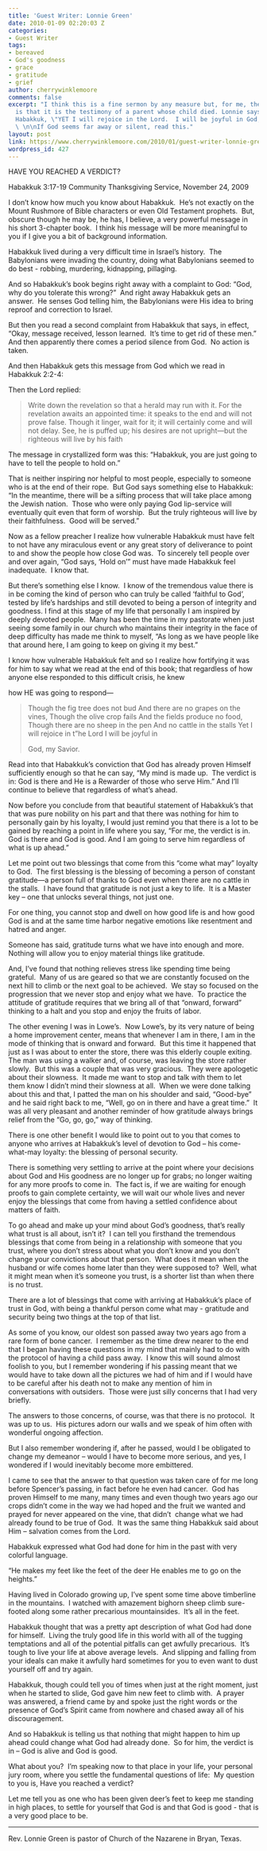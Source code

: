 ```yaml
---
title: 'Guest Writer: Lonnie Green'
date: 2010-01-09 02:20:03 Z
categories:
- Guest Writer
tags:
- bereaved
- God's goodness
- grace
- gratitude
- grief
author: cherrywinklemoore
comments: false
excerpt: "I think this is a fine sermon by any measure but, for me, the special thing
  is that it is the testimony of a parent whose child died. Lonnie says with the prophet
  Habakkuk, \"YET I will rejoice in the Lord.  I will be joyful in God, my Savior.\"
  \ \n\nIf God seems far away or silent, read this."
layout: post
link: https://www.cherrywinklemoore.com/2010/01/guest-writer-lonnie-green/
wordpress_id: 427
---
```


HAVE YOU REACHED A VERDICT?

Habakkuk 3:17-19
Community Thanksgiving Service, November 24, 2009

I don’t know how much you know about Habakkuk.  He’s not exactly on the Mount Rushmore of Bible characters or even Old Testament prophets.  But, obscure though he may be, he has, I believe, a very powerful message in his short 3-chapter book.  I think his message will be more meaningful to you if I give you a bit of background information.

Habakkuk lived during a very difficult time in Israel’s history.  The Babylonians were invading the country, doing what Babylonians seemed to do best - robbing, murdering, kidnapping, pillaging.

And so Habakkuk’s book begins right away with a complaint to God: “God, why do you tolerate this wrong?”  And right away Habakkuk gets an answer.  He senses God telling him, the Babylonians were His idea to bring reproof and correction to Israel.

But then you read a second complaint from Habakkuk that says, in effect, “Okay, message received, lesson learned.  It’s time to get rid of these men.”  And then apparently there comes a period silence from God.  No action is taken.

And then Habakkuk gets this message from God which we read in Habakkuk 2:2-4:

Then the Lord replied:


<blockquote>Write down the revelation so that a herald may run with it.
For the revelation awaits an appointed time: it speaks to the end and will not prove false. Though it linger, wait for it; it will certainly come and will not delay.
See, he is puffed up; his desires are not upright—but the righteous will live by his faith</blockquote>



The message in crystallized form was this: “Habakkuk, you are just going to have to tell the people to hold on.”

That is neither inspiring nor helpful to most people, especially to someone who is at the end of their rope.  But God says something else to Habakkuk:   “In the meantime, there will be a sifting process that will take place among the Jewish nation.  Those who were only paying God lip-service will eventually quit even that form of worship.  But the truly righteous will live by their faithfulness.  Good will be served.”

Now as a fellow preacher I realize how vulnerable Habakkuk must have felt to not have any miraculous event or any great story of deliverance to point to and show the people how close God was.  To sincerely tell people over and over again, “God says, ‘Hold on’” must have made Habakkuk feel inadequate.  I know that.

But there’s something else I know.  I know of the tremendous value there is in be coming the kind of person who can truly be called ‘faithful to God’, tested by life’s hardships and still devoted to being a person of integrity and goodness. I find at this stage of my life that personally I am inspired by deeply devoted people.  Many has been the time in my pastorate when just seeing some family in our church who maintains their integrity in the face of deep difficulty has made me think to myself, “As long as we have people like that around here, I am going to keep on giving it my best.”

I know how vulnerable Habakkuk felt and so I realize how fortifying it was for him to say what we read at the end of this book; that regardless of how anyone else responded to this difficult crisis, he knew

 how HE was going to respond—



<blockquote>Though the fig tree does not bud
And there are no grapes on the vines,
Though the olive crop fails
And the fields produce no food,
Though there are no sheep in the pen
And no cattle in the stalls
Yet I will rejoice in t”he Lord
I will be joyful in

 God, my Savior.</blockquote>



Read into that Habakkuk’s conviction that God has already proven Himself sufficiently enough so that he can say, “My mind is made up.  The verdict is in: God is there and He is a Rewarder of those who serve Him.” And I’ll continue to believe that regardless of what’s ahead.

Now before you conclude from that beautiful statement of Habakkuk’s that that was pure nobility on his part and that there was nothing for him to personally gain by his loyalty, I would just remind you that there is a lot to be gained by reaching a point in life where you say, “For me, the verdict is in.  God is there and God is good. And I am going to serve him regardless of what is up ahead.”

Let me point out two blessings that come from this “come what may” loyalty to God.  The first blessing is the blessing of becoming a person of constant gratitude—a person full of thanks to God even when there are no cattle in the stalls.  I have found that gratitude is not just a key to life.  It is a Master key – one that unlocks several things, not just one.

For one thing, you cannot stop and dwell on how good life is and how good God is and at the same time harbor negative emotions like resentment and hatred and anger.

Someone has said, gratitude turns what we have into enough and more.  Nothing will allow you to enjoy material things like gratitude.

And, I’ve found that nothing relieves stress like spending time being grateful.  Many of us are geared so that we are constantly focused on the next hill to climb or the next goal to be achieved.  We stay so focused on the progression that we never stop and enjoy what we have.  To practice the attitude of gratitude requires that we bring all of that “onward, forward” thinking to a halt and you stop and enjoy the fruits of labor.

The other evening I was in Lowe’s.  Now Lowe’s, by its very nature of being a home improvement center, means that whenever I am in there, I am in the mode of thinking that is onward and forward.  But this time it happened that just as I was about to enter the store, there was this elderly couple exiting.  The man was using a walker and, of course, was leaving the store rather slowly.  But this was a couple that was very gracious.  They were apologetic about their slowness.  It made me want to stop and talk with them to let them know I didn’t mind their slowness at all.  When we were done talking about this and that, I patted the man on his shoulder and said, “Good-bye” and he said right back to me, “Well, go on in there and have a great time.”  It was all very pleasant and another reminder of how gratitude always brings relief from the “Go, go, go,” way of thinking.

There is one other benefit I would like to point out to you that comes to anyone who arrives at Habakkuk’s level of devotion to God – his come-what-may loyalty: the blessing of personal security.

There is something very settling to arrive at the point where your decisions about God and His goodness are no longer up for grabs; no longer waiting for any more proofs to come in.  The fact is, if we are waiting for enough proofs to gain complete certainty, we will wait our whole lives and never enjoy the blessings that come from having a settled confidence about matters of faith.

To go ahead and make up your mind about God’s goodness, that’s really what trust is all about, isn’t it?  I can tell you firsthand the tremendous blessings that come from being in a relationship with someone that you trust, where you don’t stress about what you don’t know and you don’t change your convictions about that person.  What does it mean when the husband or wife comes home later than they were supposed to?  Well, what it might mean when it’s someone you trust, is a shorter list than when there is no trust.

There are a lot of blessings that come with arriving at Habakkuk’s place of trust in God, with being a thankful person come what may - gratitude and security being two things at the top of that list.

As some of you know, our oldest son passed away two years ago from a rare form of bone cancer.  I remember as the time drew nearer to the end that I began having these questions in my mind that mainly had to do with the protocol of having a child pass away.  I know this will sound almost foolish to you, but I remember wondering if his passing meant that we would have to take down all the pictures we had of him and if I would have to be careful after his death not to make any mention of him in conversations with outsiders.  Those were just silly concerns that I had very briefly.

The answers to those concerns, of course, was that there is no protocol.  It was up to us.  His pictures adorn our walls and we speak of him often with wonderful ongoing affection.

But I also remember wondering if, after he passed, would I be obligated to change my demeanor – would I have to become more serious, and yes, I wondered if I would inevitably become more embittered.

I came to see that the answer to that question was taken care of for me long before Spencer’s passing, in fact before he even had cancer.  God has proven Himself to me many, many times and even though two years ago our crops didn’t come in the way we had hoped and the fruit we wanted and prayed for never appeared on the vine, that didn’t  change what we had already found to be true of God.  It was the same thing Habakkuk said about Him – salvation comes from the Lord.

Habakkuk expressed what God had done for him in the past with very colorful language.

“He makes my feet like the feet of the deer
He enables me to go on the heights.”

Having lived in Colorado growing up, I’ve spent some time above timberline in the mountains.  I watched with amazement bighorn sheep climb sure-footed along some rather precarious mountainsides.  It’s all in the feet.

Habakkuk thought that was a pretty apt description of what God had done for himself.  Living the truly good life in this world with all of the tugging temptations and all of the potential pitfalls can get awfully precarious.  It’s tough to live your life at above average levels.  And slipping and falling from your ideals can make it awfully hard sometimes for you to even want to dust yourself off and try again.

Habakkuk, though could tell you of times when just at the right moment, just when he started to slide, God gave him new feet to climb with.  A prayer was answered, a friend came by and spoke just the right words or the presence of God’s Spirit came from nowhere and chased away all of his discouragement.

And so Habakkuk is telling us that nothing that might happen to him up ahead could change what God had already done.  So for him, the verdict is in – God is alive and God is good.

What about you?  I’m speaking now to that place in your life, your personal jury room, where you settle the fundamental questions of life:  My question to you is, Have you reached a verdict?

Let me tell you as one who has been given deer’s feet to keep me standing in high places, to settle for yourself that God is and that God is good - that is a very good place to be.

________

Rev. Lonnie Green is pastor of Church of the Nazarene in Bryan, Texas.

